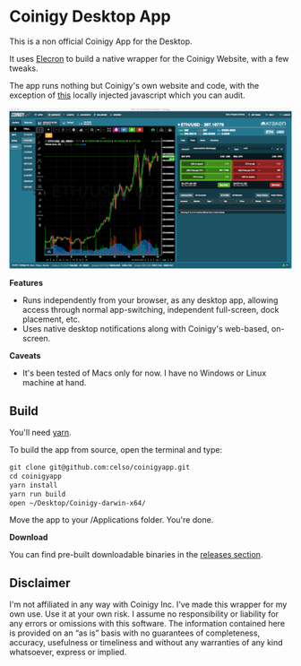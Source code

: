 # Coinigy Desktop App

This is a non official Coinigy App for the Desktop.

It uses [Elecron][2] to build a native wrapper for the Coinigy Website, with a few tweaks.

The app runs nothing but Coinigy's own website and code, with the exception of [this][3] locally injected javascript which you can audit.

![Coinigy](https://raw.githubusercontent.com/celso/coinigyapp/master/screenshot.png)

**Features**

 * Runs independently from your browser, as any desktop app, allowing access through normal app-switching, independent full-screen, dock placement, etc.
 * Uses native desktop notifications along with Coinigy's web-based, on-screen.

**Caveats**

 * It's been tested of Macs only for now. I have no Windows or Linux machine at hand.

## Build

You'll need [yarn][5].

To build the app from source, open the terminal and type:

```
git clone git@github.com:celso/coinigyapp.git
cd coinigyapp
yarn install
yarn run build
open ~/Desktop/Coinigy-darwin-x64/
```

Move the app to your /Applications folder. You're done.

**Download**

You can find pre-built downloadable binaries in the [releases section][4].

## Disclaimer

I'm not affiliated in any way with Coinigy Inc. I've made this wrapper for my own use. Use it at your own risk. I assume no responsibility or liability for any errors or omissions with this software. The information contained here is provided on an “as is” basis with no guarantees of completeness, accuracy, usefulness or timeliness and without any warranties of any kind whatsoever, express or implied.

[2]: https://electron.atom.io/
[3]: https://github.com/celso/coinigyapp/blob/master/inject.js
[4]: https://github.com/celso/coinigyapp/releases
[5]: https://yarnpkg.com/

